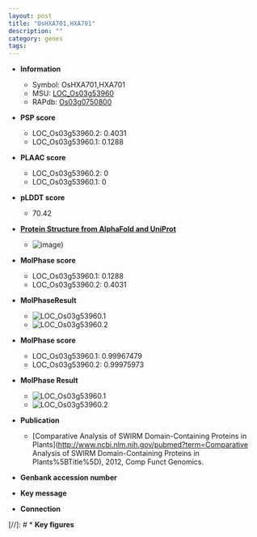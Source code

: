 ```yaml
---
layout: post
title: "OsHXA701,HXA701"
description: ""
category: genes
tags: 
---
```


* **Information**  
    + Symbol: OsHXA701,HXA701  
    + MSU: [LOC_Os03g53960](http://rice.plantbiology.msu.edu/cgi-bin/ORF_infopage.cgi?orf=LOC_Os03g53960)  
    + RAPdb: [Os03g0750800](http://rapdb.dna.affrc.go.jp/viewer/gbrowse_details/irgsp1?name=Os03g0750800)  

* **PSP score**  
    + LOC_Os03g53960.2: 0.4031 
    + LOC_Os03g53960.1: 0.1288 

* **PLAAC score**  
    + LOC_Os03g53960.2: 0 
    + LOC_Os03g53960.1: 0 

* **pLDDT score**
    + 70.42

* **[Protein Structure from AlphaFold and UniProt](https://www.uniprot.org/uniprotkb/Q75LL6/entry#structure)**
    + ![image](https://ricepsp.github.io/images/Q7/AF-Q75LL6-F1.png))

* **MolPhase score**
    + LOC_Os03g53960.1: 0.1288
    + LOC_Os03g53960.2: 0.4031

* **MolPhaseResult**
    + ![LOC_Os03g53960.1](https://ricepsp.github.io/pictures/LOC_Os03g/LOC_Os03g53960.1.png)
    + ![LOC_Os03g53960.2](https://ricepsp.github.io/pictures/LOC_Os03g/LOC_Os03g53960.2.png)

* **MolPhase score**
    + LOC_Os03g53960.1: 0.99967479
    + LOC_Os03g53960.2: 0.99975973

* **MolPhase Result**
    + ![LOC_Os03g53960.1](https://304243504.github.io/Pictures/LOC_Os03g/LOC_Os03g53960.1.png)
    + ![LOC_Os03g53960.2](https://304243504.github.io/Pictures/LOC_Os03g/LOC_Os03g53960.2.png)

* **Publication**  
    + [Comparative Analysis of SWIRM Domain-Containing Proteins in Plants](http://www.ncbi.nlm.nih.gov/pubmed?term=Comparative Analysis of SWIRM Domain-Containing Proteins in Plants%5BTitle%5D), 2012, Comp Funct Genomics.

* **Genbank accession number**  

* **Key message**  

* **Connection**  

[//]: # * **Key figures**  


